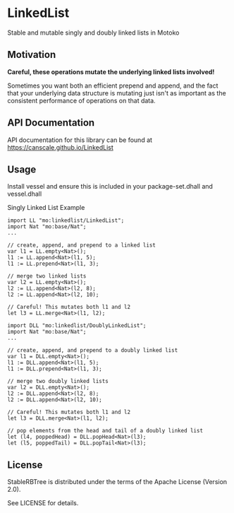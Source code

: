 # LinkedList 

Stable and mutable singly and doubly linked lists in Motoko

## Motivation

**Careful, these operations mutate the underlying linked lists involved!**

Sometimes you want both an efficient prepend and append, and the fact that your underlying data structure is mutating just isn't as important as the consistent performance of operations on that data.

## API Documentation

API documentation for this library can be found at https://canscale.github.io/LinkedList

## Usage
Install vessel and ensure this is included in your package-set.dhall and vessel.dhall

Singly Linked List Example
```
import LL "mo:linkedlist/LinkedList";
import Nat "mo:base/Nat";
...

// create, append, and prepend to a linked list
var l1 = LL.empty<Nat>();
l1 := LL.append<Nat>(l1, 5); 
l1 := LL.prepend<Nat>(l1, 3); 

// merge two linked lists
var l2 = LL.empty<Nat>();
l2 := LL.append<Nat>(l2, 8); 
l2 := LL.append<Nat>(l2, 10); 

// Careful! This mutates both l1 and l2
let l3 = LL.merge<Nat>(l1, l2);
```

```
import DLL "mo:linkedlist/DoublyLinkedList";
import Nat "mo:base/Nat";
...

// create, append, and prepend to a doubly linked list
var l1 = DLL.empty<Nat>();
l1 := DLL.append<Nat>(l1, 5); 
l1 := DLL.prepend<Nat>(l1, 3); 

// merge two doubly linked lists
var l2 = DLL.empty<Nat>();
l2 := DLL.append<Nat>(l2, 8); 
l2 := DLL.append<Nat>(l2, 10); 

// Careful! This mutates both l1 and l2
let l3 = DLL.merge<Nat>(l1, l2);

// pop elements from the head and tail of a doubly linked list
let (l4, poppedHead) = DLL.popHead<Nat>(l3); 
let (l5, poppedTail) = DLL.popTail<Nat>(l3); 
```

## License
StableRBTree is distributed under the terms of the Apache License (Version 2.0).

See LICENSE for details.